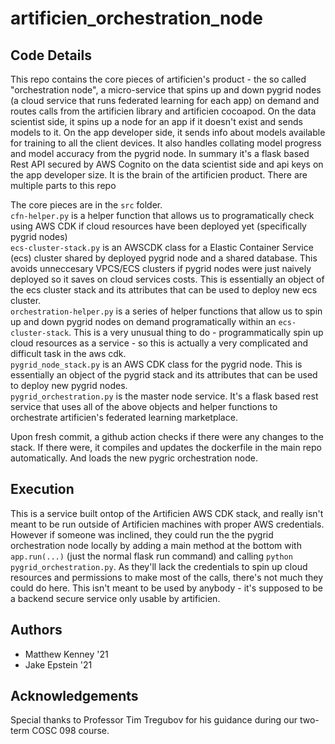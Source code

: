 # artificien_orchestration_node

## Code Details

This repo contains the core pieces of artificien's product - the so called "orchestration node", a micro-service that spins up and down pygrid nodes (a cloud service that runs federated learning for each app) on demand and routes calls from the artificien library and artificien cocoapod. On the data scientist side, it spins up a node for an app if it doesn't exist and sends models to it. On the app developer side, it sends info about models available for training to all the client devices. It also handles collating model progress and model accuracy from the pygrid node. In summary it's a flask based Rest API secured by AWS Cognito on the data scientist side and api keys on the app developer size. It is the brain of the artificien product. There are multiple parts to this repo

The core pieces are in the `src` folder. <br />
`cfn-helper.py` is a helper function that allows us to programatically check using AWS CDK if cloud resources have been deployed yet (specifically pygrid nodes) <br />
`ecs-cluster-stack.py` is an AWSCDK class for a Elastic Container Service (ecs) cluster shared by deployed pygrid node and a shared database. This avoids unneccesary VPCS/ECS clusters if pygrid nodes were just naively deployed so it saves on cloud services costs. This is essentially an object of the ecs cluster stack and its attributes that can be used to deploy new ecs cluster. <br />
`orchestration-helper.py` is a series of helper functions that allow us to spin up and down pygrid nodes on demand programatically within an `ecs-cluster-stack`. This is a very unusual thing to do - programmatically spin up cloud resources as a service - so this is actually a very complicated and difficult task in the aws cdk. <br />
`pygrid_node_stack.py` is an AWS CDK class for the pygrid node. This is essentially an object of the pygrid stack and its attributes that can be used to deploy new pygrid nodes. <br />
`pygrid_orchestration.py` is the master node service. It's a flask based rest service that uses all of the above objects and helper functions to orchestrate artificien's federated learning marketplace.

Upon fresh commit, a github action checks if there were any changes to the stack. If there were, it compiles and updates the dockerfile in the main repo automatically. And loads the new pygric orchestration node.


## Execution

This is a service built ontop of the Artificien AWS CDK stack, and really isn't meant to be run outside of Artificien machines with proper AWS credentials. However if someone was inclined, they could run the the pygrid orchestration node locally by adding a main method at the bottom with `app.run(...)` (just the normal flask run command) and calling `python pygrid_orchestration.py`. As they'll lack the credentials to spin up cloud resources and permissions to make most of the calls, there's not much they could do here. This isn't meant to be used by anybody - it's supposed to be a backend secure service only usable by artificien.

## Authors

- Matthew Kenney '21
- Jake Epstein '21

## Acknowledgements

Special thanks to Professor Tim Tregubov for his guidance during our two-term COSC 098 course.
